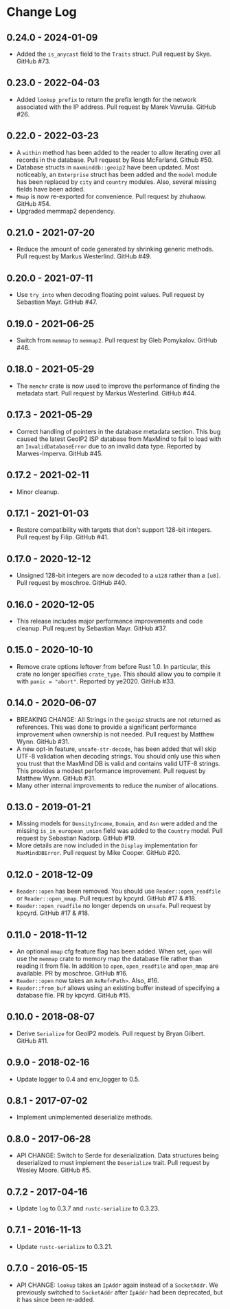 # Change Log #

## 0.24.0 - 2024-01-09

* Added the `is_anycast` field to the `Traits` struct. Pull request
  by Skye. GitHub #73.

## 0.23.0 - 2022-04-03

* Added `lookup_prefix` to return the prefix length for the network
  associated with the IP address. Pull request by  Marek Vavruša.
  GitHub #26.

## 0.22.0 - 2022-03-23

* A `within` method has been added to the reader to allow iterating
  over all records in the database. Pull request by Ross McFarland.
  Github #50.
* Database structs in `maxminddb::geoip2` have been updated. Most
  noticeably, an `Enterprise` struct has been added and the `model`
  module has been replaced by `city` and `country` modules. Also,
  several missing fields have been added.
* `Mmap` is now re-exported for convenience. Pull request by zhuhaow.
  GitHub #54.
* Upgraded memmap2 dependency.

## 0.21.0 - 2021-07-20

* Reduce the amount of code generated by shrinking generic methods.
  Pull request by Markus Westerlind. GitHub #49.

## 0.20.0 - 2021-07-11

* Use `try_into` when decoding floating point values. Pull request
  by Sebastian Mayr. GitHub #47.

## 0.19.0 - 2021-06-25

* Switch from `memmap` to `memmap2`. Pull request by Gleb Pomykalov.
  GitHub #46.

## 0.18.0 - 2021-05-29

* The `memchr` crate is now used to improve the performance of finding
  the metadata start. Pull request by Markus Westerlind. GitHub #44.

## 0.17.3 - 2021-05-29

* Correct handling of pointers in the database metadata section. This
  bug caused the latest GeoIP2 ISP database from MaxMind to fail to
  load with an `InvalidDatabaseError` due to an invalid data type.
  Reported by Marwes-Imperva. GitHub #45.

## 0.17.2 - 2021-02-11

* Minor cleanup.

## 0.17.1 - 2021-01-03

* Restore compatibility with targets that don't support 128-bit integers.
  Pull request by Filip. GitHub #41.

## 0.17.0 - 2020-12-12

* Unsigned 128-bit integers are now decoded to a `u128` rather than a
  `[u8]`. Pull request by moschroe. GitHub #40.

## 0.16.0 - 2020-12-05

* This release includes major performance improvements and code cleanup.
  Pull request by Sebastian Mayr. GitHub #37.

## 0.15.0 - 2020-10-10

* Remove crate options leftover from before Rust 1.0. In particular,
  this crate no longer specifies `crate_type`. This should allow you to
  compile it with `panic = "abort"`. Reported by ye2020. GitHub #33.

## 0.14.0 - 2020-06-07

* BREAKING CHANGE: All Strings in the `geoip2` structs are not returned
  as references. This was done to provide a significant performance
  improvement when ownership is not needed. Pull request by Matthew Wynn.
  GitHub #31.
* A new opt-in feature, `unsafe-str-decode`, has been added that will
  skip UTF-8 validation when decoding strings. You should only use this
  when you trust that the MaxMind DB is valid and contains valid UTF-8
  strings. This provides a modest performance improvement. Pull request
  by Matthew Wynn. GitHub #31.
* Many other internal improvements to reduce the number of allocations.

## 0.13.0 - 2019-01-21

* Missing models for `DensityIncome`, `Domain`, and `Asn` were added
  and the missing `is_in_european_union` field was added to the
  `Country` model. Pull request by Sebastian Nadorp. GitHub #19.
* More details are now included in the `Display` implementation for
  `MaxMindDBError`. Pull request by Mike Cooper. GitHub #20.

## 0.12.0 - 2018-12-09

* `Reader::open` has been removed. You should use `Reader::open_readfile`
  or `Reader::open_mmap`. Pull request by kpcyrd. GitHub #17 & #18.
* `Reader::open_readfile` no longer depends on `unsafe`. Pull request by
  kpcyrd. GitHub #17 & #18.

## 0.11.0 - 2018-11-12

* An optional `mmap` cfg feature flag has been added. When set, `open`
  will use the `memmap` crate to memory map the database file rather
  than reading it from file. In addition to `open`, `open_readfile`
  and `open_mmap` are available. PR by moschroe. GitHub #16.
* `Reader::open` now takes an `AsRef<Path>`. Also, #16.
* `Reader::from_buf` allows using an existing buffer instead of
  specifying a database file. PR by kpcyrd. GitHub #15.

## 0.10.0 - 2018-08-07

* Derive `Serialize` for GeoIP2 models. Pull request by Bryan Gilbert.
  GitHub #11.

## 0.9.0 - 2018-02-16

* Update logger to 0.4 and env_logger to 0.5.

## 0.8.1 - 2017-07-02

* Implement unimplemented deserialize methods.

## 0.8.0 - 2017-06-28

* API CHANGE: Switch to Serde for deserialization. Data structures being
  deserialized to must implement the `Deserialize` trait. Pull request by
  Wesley Moore. GitHub #5.

## 0.7.2 - 2017-04-16

* Update `log` to 0.3.7 and `rustc-serialize` to 0.3.23.

## 0.7.1 - 2016-11-13

* Update `rustc-serialize` to 0.3.21.

## 0.7.0 - 2016-05-15

* API CHANGE: `lookup` takes an `IpAddr` again instead of a `SocketAddr`. We
  previously switched to `SocketAddr` after `IpAddr` had been deprecated, but
  it has since been re-added.
